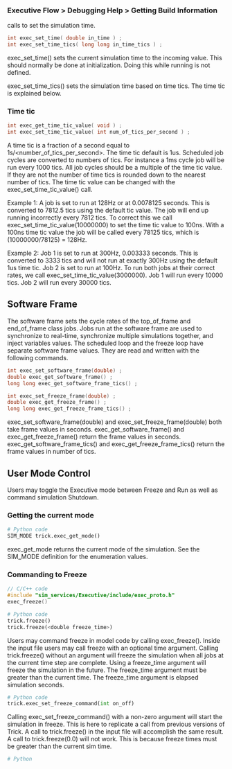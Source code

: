### Executive Flow > Debugging Help > Getting Build Information

 calls to set the simulation time.

```c
int exec_set_time( double in_time ) ;
int exec_set_time_tics( long long in_time_tics ) ;
```

exec_set_time() sets the current simulation time to the incoming value.  This should normally be done at initialization.  Doing this while running is not defined.

exec_set_time_tics() sets the simulation time based on time tics.  The time tic is explained below.

### Time tic

```c
int exec_get_time_tic_value( void ) ;
int exec_set_time_tic_value( int num_of_tics_per_second ) ;
```

A time tic is a fraction of a second equal to 1s/<number_of_tics_per_second>.  The time tic default is 1us.  Scheduled job cycles are converted to numbers of tics.  For instance a 1ms cycle job will be run every 1000 tics.  All job cycles should be a multiple of the time tic value.  If they are not the number of time tics is rounded down to the nearest number of tics.  The time tic value can be changed with the exec_set_time_tic_value() call.

Example 1:  A job is set to run at 128Hz or at 0.0078125 seconds.  This is converted to 7812.5 tics using the default tic value.  The job will end up running incorrectly every 7812 tics.  To correct this we call exec_set_time_tic_value(10000000) to set the time tic value to 100ns.  With a 100ns time tic value the job will be called every 78125 tics, which is (10000000/78125) = 128Hz.

Example 2:  Job 1 is set to run at 300Hz, 0.003333 seconds.  This is converted to 3333 tics and will not run at exactly 300Hz using the default 1us time tic.  Job 2 is set to run at 100Hz. To run both jobs at their correct rates, we call exec_set_time_tic_value(3000000).  Job 1 will run every 10000 tics.  Job 2 will run every 30000 tics.

## Software Frame

The software frame sets the cycle rates of the top_of_frame and end_of_frame class jobs.  Jobs run at the software frame are used to synchronize to real-time, synchronize multiple simulations together, and inject variables values.  The scheduled loop and the freeze loop have separate software frame values.  They are read and written with the following commands.

```c
int exec_set_software_frame(double) ;
double exec_get_software_frame() ;
long long exec_get_software_frame_tics() ;

int exec_set_freeze_frame(double) ;
double exec_get_freeze_frame() ;
long long exec_get_freeze_frame_tics() ;
```

exec_set_software_frame(double) and exec_set_freeze_frame(double) both take frame values in seconds.
exec_get_software_frame() and exec_get_freeze_frame() return the frame values in seconds.
exec_get_software_frame_tics() and exec_get_freeze_frame_tics() return the frame values in number of tics.

## User Mode Control

Users may toggle the Executive mode between Freeze and Run as well as command simulation Shutdown.

### Getting the current mode

```python
# Python code
SIM_MODE trick.exec_get_mode()
```

exec_get_mode returns the current mode of the simulation.  See the SIM_MODE definition for the enumeration values.

### Commanding to Freeze

```c
// C/C++ code
#include "sim_services/Executive/include/exec_proto.h"
exec_freeze()
```

```python
# Python code
trick.freeze()
trick.freeze(<double freeze_time>)
```

Users may command freeze in model code by calling exec_freeze().  Inside the input file users may call freeze with an optional time argument.  Calling trick.freeze() without an argument will freeze the simulation when all jobs at the current time step are complete.  Using a freeze_time argument will freeze the simulation in the future.  The freeze_time argument must be greater than the current time.  The freeze_time argument is elapsed simulation seconds.

```python
# Python code
trick.exec_set_freeze_command(int on_off)
```

Calling exec_set_freeze_command() with a non-zero argument will start the simulation in freeze.  This is here to replicate a call from previous versions of Trick.  A call to trick.freeze() in the input file will accomplish the same result.  A call to trick.freeze(0.0) will not work.  This is because freeze times must be greater than the current sim time.

```python
# Python
